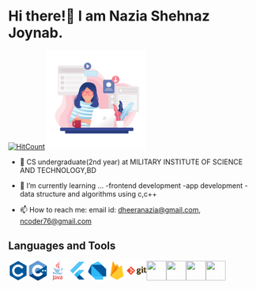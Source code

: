 
<h1>Hi there!👋 I am Nazia Shehnaz Joynab.</h1> 
                
  
[![HitCount](http://hits.dwyl.com/Geek-a-Byte/Geek-a-Byte.svg)](http://hits.dwyl.com/Geek-a-Byte/Geek-a-Byte)
<img src="./femaledeveloper.jpg" alt="" width="200" height="200"/>

- :school: CS undergraduate(2nd year) at MILITARY INSTITUTE OF SCIENCE AND TECHNOLOGY,BD


- 🌱 I’m currently learning ...
-frontend development
-app development 
-data structure and algorithms using c,c++  




- 📫 How to reach me:
email id: dheeranazia@gmail.com,
          ncoder76@gmail.com
          
<h2>Languages and Tools</h2>

<img src="https://raw.githubusercontent.com/devicons/devicon/master/icons/c/c-plain.svg" alt="" width="40" height="40"/><img src="https://raw.githubusercontent.com/github/explore/master/topics/cpp/cpp.png" alt="" width="40" height="40"/><img src="https://raw.githubusercontent.com/devicons/devicon/master/icons/java/java-original-wordmark.svg" alt="" width="40" height="40"/><img src="https://raw.githubusercontent.com/github/explore/master/topics/flutter/flutter.png" alt="" width="40" height="40"/><img src="https://raw.githubusercontent.com/github/explore/master/topics/dart/dart.png" alt="" width="40" height="40"/><img src="https://raw.githubusercontent.com/github/explore/master/topics/firebase/firebase.png" alt="" width="40" height="40"/><img src="https://raw.githubusercontent.com/github/explore/master/topics/git/git.png" alt="" width="40" height="40"/><img src="https://lh3.googleusercontent.com/proxy/WgCu3ci-p3AounhjXQc4JatDV9n7-1KUhjFRNgpXJq1hxlLpWVTXg-C9dOSMPLoGkuVoZPWj7br7nV8Er2vrN84ShDUjT-6P2ScrfvEDsriKcSc56V5QZIT3BZZ0i-eXA-t6HbUpnrpzBFtBXIXr2aPj3eM3" alt="" width="40" height="40"/><img src="https://cdn.pixabay.com/photo/2017/08/05/11/16/logo-2582748_1280.png" alt="" width="40" height="40"/><img src="https://lh3.googleusercontent.com/proxy/WgCu3ci-p3AounhjXQc4JatDV9n7-1KUhjFRNgpXJq1hxlLpWVTXg-C9dOSMPLoGkuVoZPWj7br7nV8Er2vrN84ShDUjT-6P2ScrfvEDsriKcSc56V5QZIT3BZZ0i-eXA-t6HbUpnrpzBFtBXIXr2aPj3eM3" alt="" width="40" height="40"/><img src="https://upload.wikimedia.org/wikipedia/commons/thumb/f/fb/Adobe_Illustrator_CC_icon.svg/1200px-Adobe_Illustrator_CC_icon.svg.png" alt="" width="40" height="40"/>



